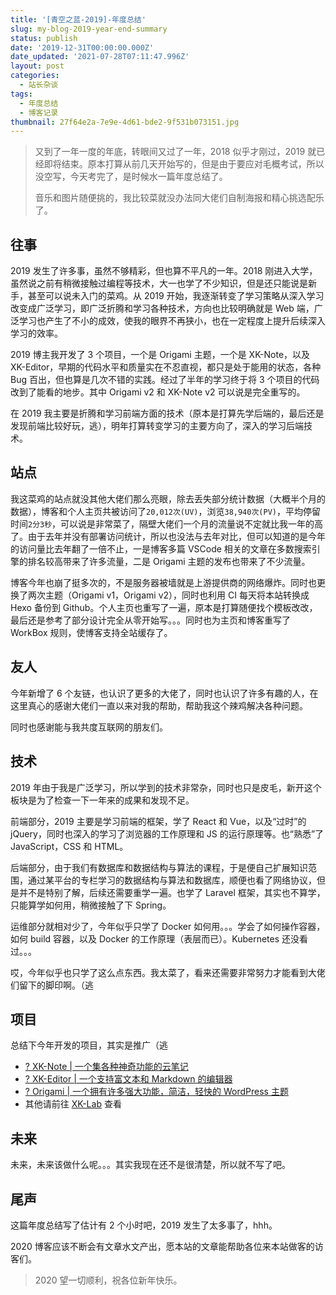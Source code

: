 ```yaml
---
title: '[青空之蓝-2019]-年度总结'
slug: my-blog-2019-year-end-summary
status: publish
date: '2019-12-31T00:00:00.000Z'
date_updated: '2021-07-28T07:11:47.996Z'
layout: post
categories:
  - 站长杂谈
tags:
  - 年度总结
  - 博客记录
thumbnail: 27f64e2a-7e9e-4d61-bde2-9f531b073151.jpg
---
```

> 又到了一年一度的年底，转眼间又过了一年，2018 似乎才刚过，2019 就已经即将结束。原本打算从前几天开始写的，但是由于要应对毛概考试，所以没空写，今天考完了，是时候水一篇年度总结了。
>
> 音乐和图片随便挑的，我比较菜就没办法同大佬们自制海报和精心挑选配乐了。

## 往事

2019 发生了许多事，虽然不够精彩，但也算不平凡的一年。2018 刚进入大学，虽然说之前有稍微接触过编程等技术，大一也学了不少知识，但是还只能说是新手，甚至可以说未入门的菜鸡。从 2019 开始，我逐渐转变了学习策略从深入学习改变成广泛学习，即广泛折腾和学习各种技术，方向也比较明确就是 Web 端，广泛学习也产生了不小的成效，使我的眼界不再狭小，也在一定程度上提升后续深入学习的效率。

2019 博主我开发了 3 个项目，一个是 Origami 主题，一个是 XK-Note，以及 XK-Editor，早期的代码水平和质量实在不忍直视，都只是处于能用的状态，各种 Bug 百出，但也算是几次不错的实践。经过了半年的学习终于将 3 个项目的代码改到了能看的地步。其中 Origami v2 和 XK-Note v2 可以说是完全重写的。

在 2019 我主要是折腾和学习前端方面的技术（原本是打算先学后端的，最后还是发现前端比较好玩，逃），明年打算转变学习的主要方向了，深入的学习后端技术。

## 站点

我这菜鸡的站点就没其他大佬们那么亮眼，除去丢失部分统计数据（大概半个月的数据），博客和个人主页共被访问了`20,012次(UV)`，浏览`38,940次(PV)`，平均停留时间`2分3秒`，可以说是非常菜了，隔壁大佬们一个月的流量说不定就比我一年的高了。由于去年并没有部署访问统计，所以也没法与去年对比，但可以知道的是今年的访问量比去年翻了一倍不止，一是博客多篇 VSCode 相关的文章在多数搜索引擎的排名较高带来了许多流量，二是 Origami 主题的发布也带来了不少流量。

博客今年也崩了挺多次的，不是服务器被墙就是上游提供商的网络爆炸。同时也更换了两次主题（Origami v1，Origami v2），同时也利用 CI 每天将本站转换成 Hexo 备份到 Github。个人主页也重写了一遍，原本是打算随便找个模板改改，最后还是参考了部分设计完全从零开始写。。。同时也为主页和博客重写了 WorkBox 规则，使博客支持全站缓存了。

## 友人

今年新增了 6 个友链，也认识了更多的大佬了，同时也认识了许多有趣的人，在这里真心的感谢大佬们一直以来对我的帮助，帮助我这个辣鸡解决各种问题。

同时也感谢能与我共度互联网的朋友们。

## 技术

2019 年由于我是广泛学习，所以学到的技术非常杂，同时也只是皮毛，新开这个板块是为了检查一下一年来的成果和发现不足。

前端部分，2019 主要是学习前端的框架，学了 React 和 Vue，以及“过时”的 jQuery，同时也深入的学习了浏览器的工作原理和 JS 的运行原理等。也“熟悉”了 JavaScript，CSS 和 HTML。

后端部分，由于我们有数据库和数据结构与算法的课程，于是便自己扩展知识范围，通过某平台的专栏学习的数据结构与算法和数据库，顺便也看了网络协议，但是并不是特别了解，后续还需要重学一遍。也学了 Laravel 框架，其实也不算学，只能算学如何用，稍微接触了下 Spring。

运维部分就相对少了，今年似乎只学了 Docker 如何用。。。学会了如何操作容器，如何 build 容器，以及 Docker 的工作原理（表层而已）。Kubernetes 还没看过。。。

哎，今年似乎也只学了这么点东西。我太菜了，看来还需要非常努力才能看到大佬们留下的脚印啊。（逃

## 项目

总结下今年开发的项目，其实是推广（逃

- [? XK-Note | 一个集各种神奇功能的云笔记](https://blog.ixk.me/xknote.html)
- [? XK-Editor | 一个支持富文本和 Markdown 的编辑器](https://blog.ixk.me/xkeditor.html)
- [? Origami | 一个拥有许多强大功能，简洁，轻快的 WordPress 主题](https://blog.ixk.me/theme-origami.html)
- 其他请前往 [XK-Lab](https://lab.ixk.me/) 查看

## 未来

未来，未来该做什么呢。。。其实我现在还不是很清楚，所以就不写了吧。

## 尾声

这篇年度总结写了估计有 2 个小时吧，2019 发生了太多事了，hhh。

2020 博客应该不断会有文章水文产出，愿本站的文章能帮助各位来本站做客的访客们。

> 2020 望一切顺利，祝各位新年快乐。
